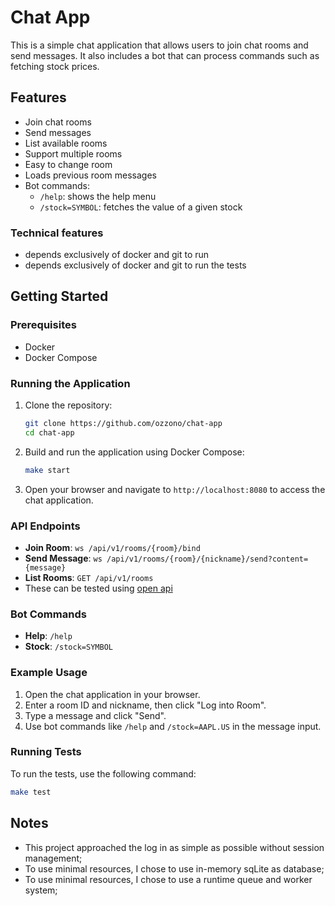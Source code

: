 # Chat App

This is a simple chat application that allows users to join chat rooms and send messages. It also includes a bot that can process commands such as fetching stock prices.

## Features

- Join chat rooms
- Send messages
- List available rooms
- Support multiple rooms
- Easy to change room
- Loads previous room messages
- Bot commands:
  - `/help`: shows the help menu
  - `/stock=SYMBOL`: fetches the value of a given stock

### Technical features
- depends exclusively of docker and git to run
- depends exclusively of docker and git to run the tests

## Getting Started

### Prerequisites

- Docker
- Docker Compose

### Running the Application

1. Clone the repository:

    ```sh
    git clone https://github.com/ozzono/chat-app
    cd chat-app
    ```

2. Build and run the application using Docker Compose:

    ```sh
    make start
    ```

3. Open your browser and navigate to `http://localhost:8080` to access the chat application.

### API Endpoints

- **Join Room**: `ws /api/v1/rooms/{room}/bind`
- **Send Message**: `ws /api/v1/rooms/{room}/{nickname}/send?content={message}`
- **List Rooms**: `GET /api/v1/rooms`
- These can be tested using [open api](http://localhost:8080/swagger/index.html)

### Bot Commands

- **Help**: `/help`
- **Stock**: `/stock=SYMBOL`

### Example Usage

1. Open the chat application in your browser.
2. Enter a room ID and nickname, then click "Log into Room".
3. Type a message and click "Send".
4. Use bot commands like `/help` and `/stock=AAPL.US` in the message input.

### Running Tests

To run the tests, use the following command:

```sh
make test
```

## Notes
- This project approached the log in as simple as possible without session management;
- To use minimal resources, I chose to use in-memory sqLite as database;
- To use minimal resources, I chose to use a runtime queue and worker system;